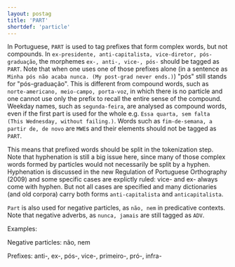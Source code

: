 ```yaml
---
layout: postag
title: 'PART'
shortdef: 'particle'
---
```


In Portuguese, `PART` is used to tag prefixes that form complex words, but not compounds.  In `ex-presidente, anti-capitalista, vice-diretor, pós-graduação`, the morphemes `ex-, anti-, vice-, pós-` should be tagged as `PART`. Note that when one uses one of those prefixes alone (in a sentence as `Minha pós não acaba nunca. (My post-grad never ends.)`) "pós" still stands for "pós-graduação". This is different from compound words, such as `norte-americano, meio-campo, porta-voz`, in which there is no particle and one cannot use only the prefix to recall the entire sense of the compound. Weekday names, such as `segunda-feira`, are analysed as compound words, even if the first part is used for the whole e.g. `Essa quarta, sem falta (This Wednesday, without failing.)`. Words such as `fim-de-semana, a partir de, de novo` are `MWE`s and their elements should not be tagged as `PART`.

This means that  prefixed words should be split in the tokenization step. Note that hyphenation is still a big issue here, since many of those complex words formed by particles would not necessarily  be split by a hyphen. Hyphenation is discussed in the new Regulation of Portuguese Orthography (2009) and some specific cases are explictly ruled: vice- and ex- always come with hyphen. But not all cases are specified and many dictionaries (and old corpora) carry both forms  `anti-capitalista` and `anticapitalista`.

`Part` is also used for negative particles, as `não, nem` in predicative contexts. Note that negative adverbs, as `nunca, jamais` are still tagged as `ADV`. 

Examples:

Negative particles: não, nem 

Prefixes: anti-, ex-, pós-, vice-, primeiro-, pró-, infra-
<!-- Interlanguage links updated Út zář 29 20:31:29 CEST 2020 -->
